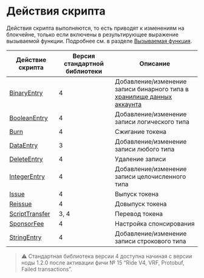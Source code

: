 # Действия скрипта

Действия скрипта выполняются, то есть приводят к изменениям на блокчейне, только если включены в результирующее выражение вызываемой функции. Подробнее см. в разделе [Вызываемая функция](/ru/ride/functions/callable-function).

| Действие скрипта | Версия стандартной библиотеки | Описание |
|---|---|---|
| [BinaryEntry](/ru/ride/structures/script-actions/binary-entry) | 4 | Добавление/изменение записи бинарного типа в [хранилище данных аккаунта](/ru/blockchain/account/account-data-storage)|
| [BooleanEntry](/ru/ride/structures/script-actions/boolean-entry) | 4 | Добавление/изменение записи логического типа |
| [Burn](/ru/ride/structures/script-actions/burn) | 4 | Сжигание токена |
| [DataEntry](/ru/ride/structures/script-actions/data-entry) | 3 | Добавление/изменение записи любого типа |
| [DeleteEntry](/ru/ride/structures/script-actions/delete-entry) | 4 | Удаление записи |
| [IntegerEntry](/ru/ride/structures/script-actions/int-entry) | 4 | Добавление/изменение записи целочисленного типа |
| [Issue](/ru/ride/structures/script-actions/issue) | 4 | Выпуск токена |
| [Reissue](/ru/ride/structures/script-actions/reissue) | 4 | Довыпуск токена |
| [ScriptTransfer](/ru/ride/structures/script-actions/script-transfer) | 3, 4 | Перевод токена |
| [SponsorFee](/ru/ride/structures/script-actions/sponsor-fee) | 4 | Настройка спонсирования |
| [StringEntry](/ru/ride/structures/script-actions/string-entry) | 4 | Добавление/изменение записи строкового типа |

> :warning: Стандартная библиотека версии 4 доступна начиная с версии ноды 1.2.0 после активации фичи №&nbsp;15 “Ride V4, VRF, Protobuf, Failed transactions”.
